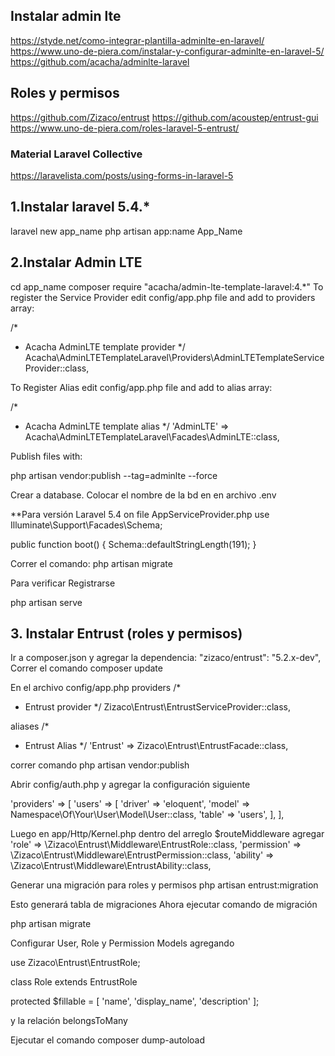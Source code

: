 ## Instalar admin lte
https://styde.net/como-integrar-plantilla-adminlte-en-laravel/
https://www.uno-de-piera.com/instalar-y-configurar-adminlte-en-laravel-5/
https://github.com/acacha/adminlte-laravel


## Roles y permisos
https://github.com/Zizaco/entrust
https://github.com/acoustep/entrust-gui
https://www.uno-de-piera.com/roles-laravel-5-entrust/

### Material Laravel Collective
https://laravelista.com/posts/using-forms-in-laravel-5


## 1.Instalar laravel 5.4.*
laravel new app_name
php artisan app:name App_Name

## 2.Instalar Admin LTE
cd app_name
composer require "acacha/admin-lte-template-laravel:4.*"
To register the Service Provider edit config/app.php file and add to providers array:

/*
 * Acacha AdminLTE template provider
 */
Acacha\AdminLTETemplateLaravel\Providers\AdminLTETemplateServiceProvider::class,

To Register Alias edit config/app.php file and add to alias array:

/*
 * Acacha AdminLTE template alias
 */
'AdminLTE' => Acacha\AdminLTETemplateLaravel\Facades\AdminLTE::class,

Publish files with:

php artisan vendor:publish --tag=adminlte --force

Crear a database.
Colocar el nombre de la bd en en archivo .env

**Para versión Laravel 5.4
on file AppServiceProvider.php
use Illuminate\Support\Facades\Schema;

public function boot()
{
    Schema::defaultStringLength(191);
}

Correr el comando:
php artisan migrate

Para verificar
Registrarse

php artisan serve

## 3. Instalar Entrust (roles y permisos)
Ir a composer.json y agregar la dependencia:
"zizaco/entrust": "5.2.x-dev",
Correr el comando
composer update

En el archivo config/app.php
providers
/*
 * Entrust provider
 */
Zizaco\Entrust\EntrustServiceProvider::class, 

aliases
/*
 * Entrust Alias
 */
'Entrust'   => Zizaco\Entrust\EntrustFacade::class,


correr comando
php artisan vendor:publish

Abrir config/auth.php y agregar la configuración siguiente

'providers' => [
    'users' => [
        'driver' => 'eloquent',
        'model' => Namespace\Of\Your\User\Model\User::class,
        'table' => 'users',
    ],
],


Luego en app/Http/Kernel.php dentro del arreglo $routeMiddleware agregar
    'role' => \Zizaco\Entrust\Middleware\EntrustRole::class,
    'permission' => \Zizaco\Entrust\Middleware\EntrustPermission::class,
    'ability' => \Zizaco\Entrust\Middleware\EntrustAbility::class,


Generar una migración para roles y permisos
php artisan entrust:migration

Esto generará tabla de migraciones
Ahora ejecutar comando de migración

php artisan migrate


Configurar User, Role y Permission Models agregando

use Zizaco\Entrust\EntrustRole;

class Role extends EntrustRole

  protected $fillable = [
    'name',
    'display_name',
    'description'
  ];

  y la relación
  belongsToMany

Ejecutar el comando
composer dump-autoload
